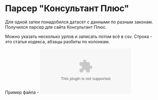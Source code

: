 # Парсер "Консультант Плюс"

Для одной затеи понадобился датасет c данными по разным законам. Получился парсер для сайта Консультант Плюс.

Можно указать несколько урлов и записать потом всё в csv. Строка - это статья кодекса, абзацы разбиты по колонкам.

Пример файла - ![налоговый кодекс](taxCodex.csv)
